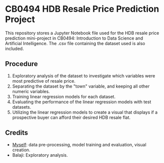 # CB0494 HDB Resale Price Prediction Project

This repository stores a Jupyter Notebook file used for the HDB resale price prediction mini-project in CB0494: Introduction to Data Science and Artificial Intelligence. The .csv file containing the dataset used is also included.

## Procedure
1. Exploratory analysis of the dataset to investigate which variables were most predictive of resale price.
2. Separating the dataset by the "town" variable, and keeping all other numeric variables.
3. Training linear regression models for each dataset.
4. Evaluating the performance of the linear regression models with test datasets.
5. Utilizing the linear regression models to create a visual that displays if a prospective buyer can afford their desired HDB resale flat.

## Credits
- [Myself](https://github.com/3molga): data pre-processing, model training and evaluation, visual creation.
- Balaji: Exploratory analysis.

